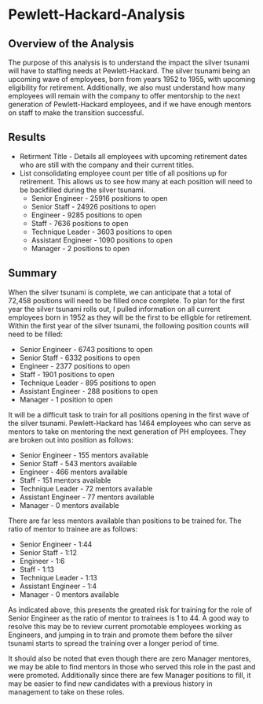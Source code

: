 # Pewlett-Hackard-Analysis

## Overview of the Analysis

The purpose of this analysis is to understand the impact the silver tsunami will have to staffing needs at Pewlett-Hackard. The silver tsunami being an upcoming wave of employees, born from years 1952 to 1955, with upcoming eligibility for retirement. Additionally, we also must understand how many employees will remain with the company to offer mentorship to the next generation of Pewlett-Hackard employees, and if we have enough mentors on staff to make the transition successful.

## Results

* Retirment Title - Details all employees with upcoming retirement dates who are still with the company and their current titles.
* List consolidating employee count per title of all positions up for retirement. This allows us to see how many at each position will need to be backfilled during the silver tsunami.
    * Senior Engineer - 25916	positions to open
    * Senior Staff - 24926	positions to open
    * Engineer - 9285	positions to open
    * Staff - 7636	positions to open
    * Technique Leader - 3603	positions to open
    * Assistant Engineer - 1090	positions to open
    * Manager - 2	positions to open



## Summary

When the silver tsunami is complete, we can anticipate that a total of 72,458 positions will need to be filled once complete. To plan for the first year the silver tsunami rolls out, I pulled information on all current employees born in 1952 as they will be the first to be elligble for retirement. Within the first year of the silver tsunami, the following position counts will need to be filled:
* Senior Engineer - 6743	positions to open
* Senior Staff - 6332	positions to open
* Engineer - 2377	positions to open
* Staff - 1901	positions to open
* Technique Leader - 895	positions to open
* Assistant Engineer - 288	positions to open
* Manager - 1	position to open

It will be a difficult task to train for all positions opening in the first wave of the silver tsunami. Pewlett-Hackard has 1464 employees who can serve as mentors to take on mentoring the next generation of PH employees. They are broken out into position as follows:
* Senior Engineer - 155 mentors available
* Senior Staff - 543 mentors available
* Engineer - 466 mentors available
* Staff - 151 mentors available
* Technique Leader - 72 mentors available
* Assistant Engineer - 77 mentors available
* Manager - 0 mentors available
    
 There are far less mentors available than positions to be trained for. The ratio of mentor to trainee are as follows:
* Senior Engineer - 1:44
* Senior Staff - 1:12
* Engineer - 1:6
* Staff - 1:13
* Technique Leader - 1:13
* Assistant Engineer - 1:4
* Manager - 0 mentors available
    
 As indicated above, this presents the greated risk for training for the role of Senior Engineer as the ratio of mentor to trainees is 1 to 44. A good way to resolve this may be to review current promotable employees working as Engineers, and jumping in to train and promote them before the silver tsunami starts to spread the training over a longer period of time.
 
 It should also be noted that even though there are zero Manager mentores, we may be able to find mentors in those who served this role in the past and were promoted. Additionally since there are few Manager positions to fill, it may be easier to find new candidates with a previous history in management to take on these roles.
